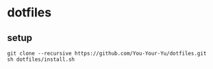 # dotfiles
## setup
```
git clone --recursive https://github.com/You-Your-Yu/dotfiles.git
sh dotfiles/install.sh
```
